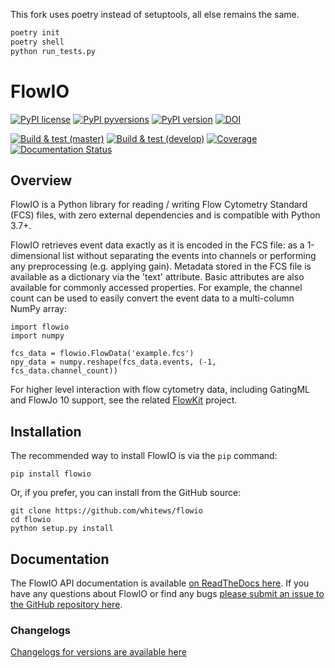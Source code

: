 This fork uses poetry instead of setuptools, all else remains the same. 

```bash
poetry init
poetry shell
python run_tests.py
```
# FlowIO

[![PyPI license](https://img.shields.io/pypi/l/flowio.svg?colorB=dodgerblue)](https://pypi.python.org/pypi/flowio/)
[![PyPI pyversions](https://img.shields.io/pypi/pyversions/flowio.svg)](https://pypi.python.org/pypi/flowio/)
[![PyPI version](https://img.shields.io/pypi/v/flowio.svg?colorB=blue)](https://pypi.python.org/pypi/flowio/)
[![DOI](https://zenodo.org/badge/14634514.svg)](https://zenodo.org/badge/latestdoi/14634514)


[![Build & test (master)](https://github.com/whitews/FlowIO/actions/workflows/tests_master.yml/badge.svg)](https://github.com/whitews/FlowIO/actions/workflows/tests_master.yml)
[![Build & test (develop)](https://github.com/whitews/FlowIO/actions/workflows/tests_develop.yml/badge.svg)](https://github.com/whitews/FlowIO/actions/workflows/tests_develop.yml)
[![Coverage](https://codecov.io/gh/whitews/FlowIO/branch/master/graph/badge.svg)](https://codecov.io/gh/whitews/flowio)
[![Documentation Status](https://readthedocs.org/projects/flowio/badge/?version=latest)](https://flowio.readthedocs.io/en/latest/?badge=latest)

## Overview

FlowIO is a Python library for reading / writing Flow Cytometry Standard (FCS) 
files, with zero external dependencies and is compatible with Python 3.7+.

FlowIO retrieves event data exactly as it is encoded in the FCS file: as a 
1-dimensional list without separating the events into channels or performing any preprocessing (e.g. applying gain). Metadata 
stored in the FCS file is available as a dictionary via the 'text' attribute. Basic attributes
are also available for commonly accessed properties. For example, the channel count 
can be used to easily convert the event data to a multi-column NumPy array:

```
import flowio
import numpy

fcs_data = flowio.FlowData('example.fcs')
npy_data = numpy.reshape(fcs_data.events, (-1, fcs_data.channel_count))
```

For higher level interaction with flow cytometry data, including GatingML and FlowJo 10 support, 
see the related [FlowKit](https://github.com/whitews/FlowKit) project.

## Installation

The recommended way to install FlowIO is via the `pip` command:

```
pip install flowio
```

Or, if you prefer, you can install from the GitHub source:

```
git clone https://github.com/whitews/flowio
cd flowio
python setup.py install
```

## Documentation

The FlowIO API documentation is available [on ReadTheDocs here](https://flowio.readthedocs.io/en/latest/?badge=latest). If you have any questions about FlowIO or find any bugs [please submit an issue to the GitHub repository here](https://github.com/whitews/FlowIO/issues/new/).

### Changelogs

[Changelogs for versions are available here](https://github.com/whitews/FlowIO/releases)

